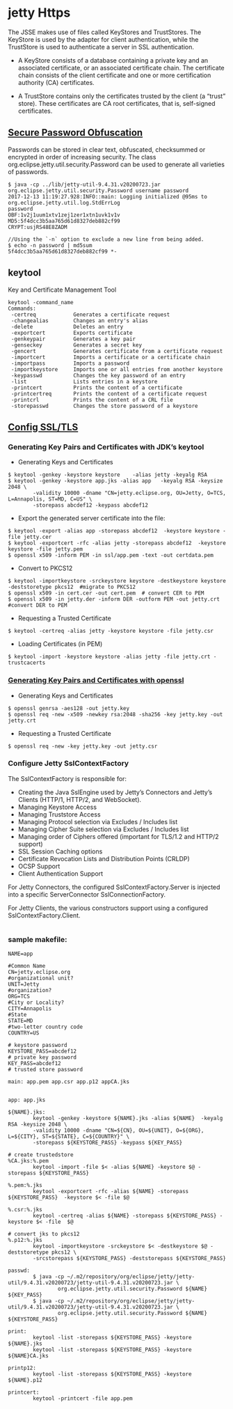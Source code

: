 # jetty Https

The JSSE makes use of files called KeyStores and TrustStores. The KeyStore is used by the adapter for client authentication, while the TrustStore is used to authenticate a server in SSL authentication.

- A KeyStore consists of a database containing a private key and an associated certificate, or an associated certificate chain. The certificate chain consists of the client certificate and one or more certification authority (CA) certificates.

- A TrustStore contains only the certificates trusted by the client (a “trust” store). These certificates are CA root certificates, that is, self-signed certificates.

## [Secure Password Obfuscation](https://www.eclipse.org/jetty/documentation/current/configuring-security-secure-passwords.html)
Passwords can be stored in clear text, obfuscated, checksummed or encrypted in order of increasing security. The class org.eclipse.jetty.util.security.Password can be used to generate all varieties of passwords.

```
$ java -cp ../lib/jetty-util-9.4.31.v20200723.jar org.eclipse.jetty.util.security.Password username password
2017-12-13 11:19:27.928:INFO::main: Logging initialized @95ms to org.eclipse.jetty.util.log.StdErrLog
password
OBF:1v2j1uum1xtv1zej1zer1xtn1uvk1v1v
MD5:5f4dcc3b5aa765d61d8327deb882cf99
CRYPT:usjRS48E8ZADM

//Using the `-n` option to exclude a new line from being added.
$ echo -n password | md5sum
5f4dcc3b5aa765d61d8327deb882cf99 *-
```

## keytool

Key and Certificate Management Tool

```
keytool -command_name 
Commands:
 -certreq            Generates a certificate request
 -changealias        Changes an entry's alias
 -delete             Deletes an entry
 -exportcert         Exports certificate
 -genkeypair         Generates a key pair
 -genseckey          Generates a secret key
 -gencert            Generates certificate from a certificate request
 -importcert         Imports a certificate or a certificate chain
 -importpass         Imports a password
 -importkeystore     Imports one or all entries from another keystore
 -keypasswd          Changes the key password of an entry
 -list               Lists entries in a keystore
 -printcert          Prints the content of a certificate
 -printcertreq       Prints the content of a certificate request
 -printcrl           Prints the content of a CRL file
 -storepasswd        Changes the store password of a keystore

```
## [Config SSL/TLS](https://www.eclipse.org/jetty/documentation/current/configuring-ssl.html)
### Generating Key Pairs and Certificates with JDK’s keytool
- Generating Keys and Certificates 
```
$ keytool -genkey -keystore keystore    -alias jetty -keyalg RSA
$ keytool -genkey -keystore app.jks -alias app   -keyalg RSA -keysize 2048 \
        -validity 10000 -dname "CN=jetty.eclipse.org, OU=Jetty, O=TCS, L=Annapolis, ST=MD, C=US" \
        -storepass abcdef12 -keypass abcdef12
```
- Export the generated server certificate into the file:
```
$ keytool -export -alias app -storepass abcdef12  -keystore keystore -file jetty.cer
$ keytool -exportcert -rfc -alias jetty -storepass abcdef12  -keystore keystore -file jetty.pem
$ openssl x509 -inform PEM -in ssl/app.pem -text -out certdata.pem
```
- Convert to PKCS12
```
$ keytool -importkeystore -srckeystore keystore -destkeystore keystore -deststoretype pkcs12  #migrate to PKCS12
$ openssl x509 -in cert.cer -out cert.pem  # convert CER to PEM
$ openssl x509 -in jetty.der -inform DER -outform PEM -out jetty.crt  #convert DER to PEM
```
- Requesting a Trusted Certificate
```
$ keytool -certreq -alias jetty -keystore keystore -file jetty.csr
```
- Loading Certificates (in PEM)
```
$ keytool -import -keystore keystore -alias jetty -file jetty.crt -trustcacerts
```

### [Generating Key Pairs and Certificates with openssl](https://www.sslshopper.com/article-most-common-openssl-commands.html)
- Generating Keys and Certificates
```
$ openssl genrsa -aes128 -out jetty.key
$ openssl req -new -x509 -newkey rsa:2048 -sha256 -key jetty.key -out jetty.crt
```
- Requesting a Trusted Certificate
```
$ openssl req -new -key jetty.key -out jetty.csr
```

### Configure Jetty SslContextFactory
The SslContextFactory is responsible for:
- Creating the Java SslEngine used by Jetty’s Connectors and Jetty’s Clients (HTTP/1, HTTP/2, and WebSocket).
- Managing Keystore Access
- Managing Truststore Access
- Managing Protocol selection via Excludes / Includes list
- Managing Cipher Suite selection via Excludes / Includes list
- Managing order of Ciphers offered (important for TLS/1.2 and HTTP/2 support)
- SSL Session Caching options
- Certificate Revocation Lists and Distribution Points (CRLDP)
- OCSP Support
- Client Authentication Support

For Jetty Connectors, the configured SslContextFactory.Server is injected into a specific ServerConnector SslConnectionFactory.

For Jetty Clients, the various constructors support using a configured SslContextFactory.Client.

```

```

### sample makefile:
```
NAME=app

#Common Name
CN=jetty.eclipse.org
#organizational unit?
UNIT=Jetty
#organization?
ORG=TCS
#City or Locality?
CITY=Annapolis
#State
STATE=MD
#two-letter country code
COUNTRY=US

# keystore password
KEYSTORE_PASS=abcdef12
# private key password
KEY_PASS=abcdef12
# trusted store password

main: app.pem app.csr app.p12 appCA.jks


app: app.jks

${NAME}.jks:
        keytool -genkey -keystore ${NAME}.jks -alias ${NAME}  -keyalg RSA -keysize 2048 \
        -validity 10000 -dname "CN=${CN}, OU=${UNIT}, O=${ORG}, L=${CITY}, ST=${STATE}, C=${COUNTRY}" \
        -storepass ${KEYSTORE_PASS} -keypass ${KEY_PASS}

# create trustedstore
%CA.jks:%.pem
        keytool -import -file $< -alias ${NAME} -keystore $@ -storepass ${KEYSTORE_PASS}

%.pem:%.jks
        keytool -exportcert -rfc -alias ${NAME} -storepass ${KEYSTORE_PASS}  -keystore $< -file $@

%.csr:%.jks
        keytool -certreq -alias ${NAME} -storepass ${KEYSTORE_PASS} -keystore $< -file  $@

# convert jks to pkcs12
%.p12:%.jks
        keytool -importkeystore -srckeystore $< -destkeystore $@ -deststoretype pkcs12 \
        -srcstorepass ${KEYSTORE_PASS} -deststorepass ${KEYSTORE_PASS}

passwd:
        $ java -cp ~/.m2/repository/org/eclipse/jetty/jetty-util/9.4.31.v20200723/jetty-util-9.4.31.v20200723.jar \
                org.eclipse.jetty.util.security.Password ${NAME} ${KEY_PASS}
        $ java -cp ~/.m2/repository/org/eclipse/jetty/jetty-util/9.4.31.v20200723/jetty-util-9.4.31.v20200723.jar \
                org.eclipse.jetty.util.security.Password ${NAME} ${KEYSTORE_PASS}

print:
        keytool -list -storepass ${KEYSTORE_PASS} -keystore ${NAME}.jks
        keytool -list -storepass ${KEYSTORE_PASS} -keystore ${NAME}CA.jks

printp12:
        keytool -list -storepass ${KEYSTORE_PASS} -keystore ${NAME}.p12

printcert:
        keytool -printcert -file app.pem
```

